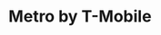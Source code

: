 ---
title: "Metro by T-Mobile"
url: /calumet-city/metro-by-t-mobile-torrence-avenue/
shop: mobile phone
---